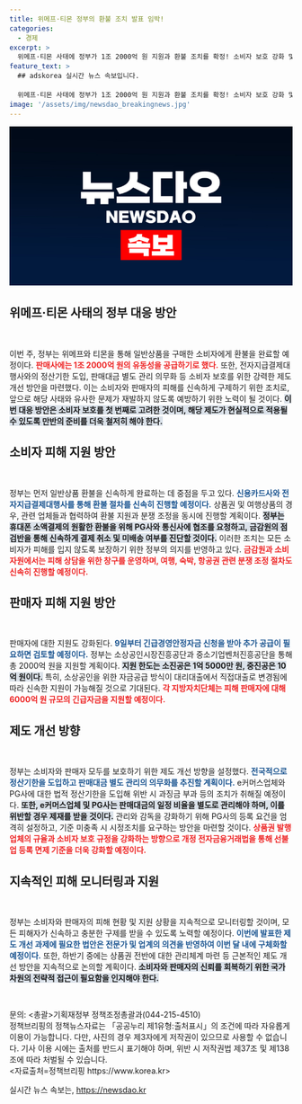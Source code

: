 ```yaml
---
title: 위메프·티몬 정부의 환불 조치 발표 임박!
categories:
  - 경제
excerpt: >
  위메프·티몬 사태에 정부가 1조 2000억 원 지원과 환불 조치를 확정! 소비자 보호 강화 및 재발 방지를 위한 제도 개선도 내놓았다. 궁금한 자세한 내용 확인해보세요!
feature_text: >
  ## adskorea 실시간 뉴스 속보입니다.

  위메프·티몬 사태에 정부가 1조 2000억 원 지원과 환불 조치를 확정! 소비자 보호 강화 및 재발 방지를 위한 제도 개선도 내놓았다. 궁금한 자세한 내용 확인해보세요!
image: '/assets/img/newsdao_breakingnews.jpg'
---
```


<p><img src="/assets/img/newsdao_breakingnews.jpg" alt="adskorea 속보" /></p>

<h2 data-ke-size="size26">위메프·티몬 사태의 정부 대응 방안</h2>

<p data-ke-size="size16">&nbsp;</p>

<p>이번 주, 정부는 위메프와 티몬을 통해 일반상품을 구매한 소비자에게 환불을 완료할 예정이다. <b><span style="color: #ee2323;">판매사에는 1조 2000억 원의 유동성을 공급하기로 했다.</span></b> 또한, 전자지급결제대행사와의 정산기한 도입, 판매대금 별도 관리 의무화 등 소비자 보호를 위한 강력한 제도 개선 방안을 마련했다. 이는 소비자와 판매자의 피해를 신속하게 구제하기 위한 조치로, 앞으로 해당 사태와 유사한 문제가 재발하지 않도록 예방하기 위한 노력이 될 것이다. <b><span style="background-color: #21538527;">이번 대응 방안은 소비자 보호를 첫 번째로 고려한 것이며, 해당 제도가 현실적으로 적용될 수 있도록 만반의 준비를 더욱 철저히 해야 한다.</span></b></p>

<h2 data-ke-size="size26">소비자 피해 지원 방안</h2>

<p data-ke-size="size16">&nbsp;</p>

<p>정부는 먼저 일반상품 환불을 신속하게 완료하는 데 중점을 두고 있다. <b><span style="color: #1a5490;">신용카드사와 전자지급결제대행사를 통해 환불 절차를 신속히 진행할 예정이다.</span></b> 상품권 및 여행상품의 경우, 관련 업체들과 협력하여 환불 지원과 분쟁 조정을 동시에 진행할 계획이다. <b><span style="background-color: #21538527;">정부는 휴대폰 소액결제의 원활한 환불을 위해 PG사와 통신사에 협조를 요청하고, 금감원의 점검반을 통해 신속하게 결제 취소 및 미배송 여부를 진단할 것이다.</span></b> 이러한 조치는 모든 소비자가 피해를 입지 않도록 보장하기 위한 정부의 의지를 반영하고 있다. <b><span style="color: #ee2323;">금감원과 소비자원에서는 피해 상담을 위한 창구를 운영하며, 여행, 숙박, 항공권 관련 분쟁 조정 절차도 신속히 진행할 예정이다.</span></b></p>

<h2 data-ke-size="size26">판매자 피해 지원 방안</h2>

<p data-ke-size="size16">&nbsp;</p>

<p>판매자에 대한 지원도 강화된다. <b><span style="color: #1a5490;">9일부터 긴급경영안정자금 신청을 받아 추가 공급이 필요하면 검토할 예정이다.</span></b> 정부는 소상공인시장진흥공단과 중소기업벤처진흥공단을 통해 총 2000억 원을 지원할 계획이다. <b><span style="background-color: #21538527;">지원 한도는 소진공은 1억 5000만 원, 중진공은 10억 원이다.</span></b> 특히, 소상공인을 위한 자금공급 방식이 대리대출에서 직접대출로 변경됨에 따라 신속한 지원이 가능해질 것으로 기대된다. <b><span style="color: #ee2323;">각 지방자치단체는 피해 판매자에 대해 6000억 원 규모의 긴급자금을 지원할 예정이다.</span></b></p>

<h2 data-ke-size="size26">제도 개선 방향</h2>

<p data-ke-size="size16">&nbsp;</p>

<p>정부는 소비자와 판매자 모두를 보호하기 위한 제도 개선 방향을 설정했다. <b><span style="color: #1a5490;">전국적으로 정산기한을 도입하고 판매대금 별도 관리의 의무화를 추진할 계획이다.</span></b> e커머스업체와 PG사에 대한 법적 정산기한을 도입해 위반 시 과징금 부과 등의 조치가 취해질 예정이다. <b><span style="background-color: #21538527;">또한, e커머스업체 및 PG사는 판매대금의 일정 비율을 별도로 관리해야 하며, 이를 위반할 경우 제재를 받을 것이다.</span></b> 관리와 감독을 강화하기 위해 PG사의 등록 요건을 엄격히 설정하고, 기준 미충족 시 시정조치를 요구하는 방안을 마련할 것이다. <b><span style="color: #ee2323;">상품권 발행업체의 규율과 소비자 보호 규정을 강화하는 방향으로 개정 전자금융거래법을 통해 선불업 등록 면제 기준을 더욱 강화할 예정이다.</span></b></p>

<h2 data-ke-size="size26">지속적인 피해 모니터링과 지원</h2>

<p data-ke-size="size16">&nbsp;</p>

<p>정부는 소비자와 판매자의 피해 현황 및 지원 상황을 지속적으로 모니터링할 것이며, 모든 피해자가 신속하고 충분한 구제를 받을 수 있도록 노력할 예정이다. <b><span style="color: #1a5490;">이번에 발표한 제도 개선 과제에 필요한 법안은 전문가 및 업계의 의견을 반영하여 이번 달 내에 구체화할 예정이다.</span></b> 또한, 하반기 중에는 상품권 전반에 대한 관리체계 마련 등 근본적인 제도 개선 방안을 지속적으로 논의할 계획이다. <b><span style="background-color: #21538527;">소비자와 판매자의 신뢰를 회복하기 위한 국가 차원의 전략적 접근이 필요함을 인지해야 한다.</span></b></p>

<p data-ke-size="size16">&nbsp;</p>

<p>문의: &lt;총괄&gt;기획재정부 정책조정총괄과(044-215-4510)<br />
정책브리핑의 정책뉴스자료는 「공공누리 제1유형:출처표시」의 조건에 따라 자유롭게 이용이 가능합니다. 다만, 사진의 경우 제3자에게 저작권이 있으므로 사용할 수 없습니다. 기사 이용 시에는 출처를 반드시 표기해야 하며, 위반 시 저작권법 제37조 및 제138조에 따라 처벌될 수 있습니다.<br />
&lt;자료출처=정책브리핑 https://www.korea.kr></p>
실시간 뉴스 속보는, <a href="https://newsdao.kr" rel="dofollow">https://newsdao.kr</a>


